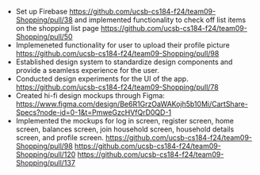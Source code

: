 - Set up Firebase https://github.com/ucsb-cs184-f24/team09-Shopping/pull/38 and implemented functionality to check off list items on the shopping list page https://github.com/ucsb-cs184-f24/team09-Shopping/pull/50
- Implemeneted functionality for user to upload their profile picture https://github.com/ucsb-cs184-f24/team09-Shopping/pull/98
- Established design system to standardize design components and provide a seamless experience for the user.
- Conducted design experiments for the UI of the app. https://github.com/ucsb-cs184-f24/team09-Shopping/pull/78
- Created hi-fi design mockups through Figma: https://www.figma.com/design/Be6R1GrzOaWAKojh5b10Mi/CartShare-Specs?node-id=0-1&t=PmweGzcHVfQrD0QD-1
- Implemented the mockups for log in screen, register screen, home screen, balances screen, join household screen, household details screen, and profile screen. https://github.com/ucsb-cs184-f24/team09-Shopping/pull/98 https://github.com/ucsb-cs184-f24/team09-Shopping/pull/120 https://github.com/ucsb-cs184-f24/team09-Shopping/pull/137

